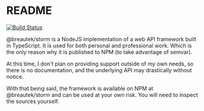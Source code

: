 # README #

[![Build Status](https://travis-ci.org/breautek/storm.svg?branch=master)](https://travis-ci.org/breautek/storm)

@breautek/storm is a NodeJS implementation of a web API framework built in TypeScript. It is used for both personal and professional work. Which is the only reason why it is published to NPM (to take advantage of semvar).

At this time, I don't plan on providing support outside of my own needs, so there is no documentation, and the underlying API may drastically without notice.

With that being said, the framework is available on NPM at @breautek/storm and can be used at your own risk. You will need to inspect the sources yourself.
